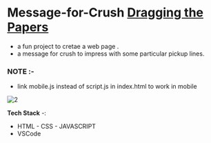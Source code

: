 # Message-for-Crush [Dragging the Papers](https://6e0r89.csb.app/)

- a fun project to cretae a web page .
- a message for crush to impress with some particular pickup lines.

### NOTE :-
- link mobile.js instead of script.js in index.html to work in mobile

![2](https://user-images.githubusercontent.com/86396326/236800351-5db59e9e-9fa2-48f1-939f-45f341300388.jpg)



**Tech Stack** -:
- HTML - CSS - JAVASCRIPT
- VSCode
